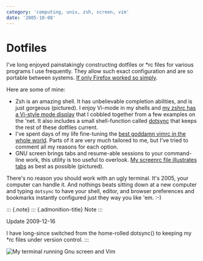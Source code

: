 ```yaml
---
category: 'computing, unix, zsh, screen, vim'
date: '2005-10-08'
---
```


Dotfiles
========

I\'ve long enjoyed painstakingly constructing dotfiles or \*rc files for
various programs I use frequently. They allow such exact configuration
and are so portable between systems. [If only Firefox worked so
simply](../2006/firefox-boxen-hopping.html).

Here are some of mine:

-   Zsh is an amazing shell. It has unbelievable completion abilities,
    and is just gorgeous (pictured). I enjoy Vi-mode in my shells and
    [my zshrc has a Vi-style mode
    display](https://github.com/whiteinge/dotfiles/blob/master/.zshrc)
    that I cobbled together from a few examples on the \'net. It also
    includes a small shell-function called
    [dotsync](https://github.com/whiteinge/dotfiles/blob/6a2377c/.zshrc#L228)
    that keeps the rest of these dotfiles current.
-   I\'ve spent days of my life fine-tuning the [best goddamn vimrc in
    the whole
    world](https://github.com/whiteinge/dotfiles/blob/master/.vimrc).
    Parts of it are very much tailored to me, but I\'ve tried to comment
    all my reasons for each option.
-   GNU screen brings tabs and resume-able sessions to your command-line
    work, this utility is too useful to overlook. [My screenrc file
    illustrates
    tabs](https://github.com/whiteinge/dotfiles/blob/master/.screenrc)
    as best as possible (pictured).

There\'s no reason you should work with an ugly terminal. It\'s 2005,
your computer can handle it. And nothings beats sitting down at a new
computer and typing `dotsync` to have your shell, editor, and browser
preferences and bookmarks instantly configured just they way you like
\'em. :-)

::: {.note}
::: {.admonition-title}
Note
:::

Update 2009-12-16

I have long-since switched from the home-rolled dotsync() to keeping my
\*rc files under version control.
:::

![My terminal running Gnu screen and Vim](./colorterm.jpg)
